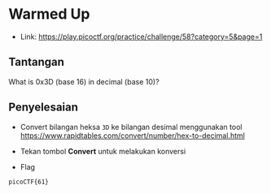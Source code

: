 # Warmed Up
- Link: https://play.picoctf.org/practice/challenge/58?category=5&page=1

## Tantangan
What is 0x3D (base 16) in decimal (base 10)?

## Penyelesaian
- Convert bilangan heksa `3D` ke bilangan desimal menggunakan tool https://www.rapidtables.com/convert/number/hex-to-decimal.html
- Tekan tombol **Convert** untuk melakukan konversi

- Flag
```sh
picoCTF{61}
```